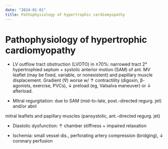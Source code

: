 ```yaml
---
date: "2024-01-01"
title: Pathophysiology of hypertrophic cardiomyopathy
---
```


# Pathophysiology of hypertrophic cardiomyopathy

* LV outflow tract obstruction (LVOTO) in ≥70%: narrowed tract 2° hypertrophied septum + systolic anterior motion (SAM) of ant. MV leaflet (may be fixed, variable, or nonexistent) and papillary muscle displacement. Gradient (∇) worse w/ ↑ contractility (digoxin, β- agonists, exercise, PVCs), ↓ preload (eg, Valsalva maneuver) or ↓ afterload.

* Mitral regurgitation: due to SAM (mid-to-late, post.-directed regurg. jet) and/or abnl

mitral leaflets and papillary muscles (pansystolic, ant.-directed regurg. jet)

* Diastolic dysfunction: ↑ chamber stiffness + impaired relaxation

* Ischemia: small vessel dis., perforating artery compression (bridging), ↓ coronary perfusion
